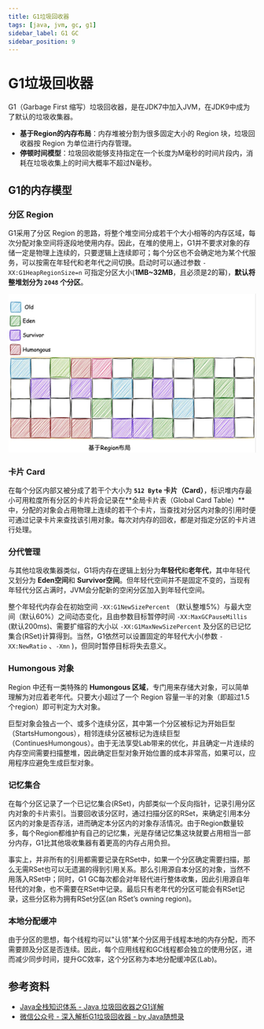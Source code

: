 ```yaml
---
title: G1垃圾回收器
tags: [java, jvm, gc, g1]
sidebar_label: G1 GC
sidebar_position: 9
---
```


# G1垃圾回收器

G1（Garbage First 缩写）垃圾回收器，是在JDK7中加入JVM，在JDK9中成为了默认的垃圾收集器。

* **基于Region的内存布局**：内存堆被分割为很多固定大小的 Region 块，垃圾回收器按 Region 为单位进行内存管理。
* **停顿时间模型**：垃圾回收能够支持指定在一个长度为M毫秒的时间片段内，消耗在垃圾收集上的时间大概率不超过N毫秒。

## G1的内存模型

### 分区 Region

G1采用了分区 Region 的思路，将整个堆空间分成若干个大小相等的内存区域，每次分配对象空间将逐段地使用内存。因此，在堆的使用上，G1并不要求对象的存储一定是物理上连续的，只要逻辑上连续即可；每个分区也不会确定地为某个代服务，可以按需在年轻代和老年代之间切换。启动时可以通过参数 `-XX:G1HeapRegionSize=n` 可指定分区大小(**1MB~32MB**，且必须是2的幂)，**默认将整堆划分为 `2048` 个分区**。

![](../../../static/images/java/jvm/gc_g1_region.webp)

### 卡片 Card

在每个分区内部又被分成了若干个大小为 **`512 Byte` 卡片（Card）**，标识堆内存最小可用粒度所有分区的卡片将会记录在**全局卡片表（Global Card Table）**中，分配的对象会占用物理上连续的若干个卡片，当查找对分区内对象的引用时便可通过记录卡片来查找该引用对象。每次对内存的回收，都是对指定分区的卡片进行处理。

### 分代管理

与其他垃圾收集器类似，G1将内存在逻辑上划分为**年轻代**和**老年代**，其中年轻代又划分为 **Eden空间**和 **Survivor空间**。但年轻代空间并不是固定不变的，当现有年轻代分区占满时，JVM会分配新的空闲分区加入到年轻代空间。

整个年轻代内存会在初始空间 `-XX:G1NewSizePercent` （默认整堆5%）与最大空间（默认60%）之间动态变化，且由参数目标暂停时间 `-XX:MaxGCPauseMillis` (默认200ms)、需要扩缩容的大小以 `-XX:G1MaxNewSizePercent` 及分区的已记忆集合(RSet)计算得到。当然，G1依然可以设置固定的年轻代大小(参数 `-XX:NewRatio` 、`-Xmn` )，但同时暂停目标将失去意义。

### Humongous 对象

Region 中还有一类特殊的 **Humongous 区域**，专门用来存储大对象，可以简单理解为对应着老年代。只要大小超过了一个 Region 容量一半的对象（即超过1.5个region）即可判定为大对象。

巨型对象会独占一个、或多个连续分区，其中第一个分区被标记为开始巨型（StartsHumongous），相邻连续分区被标记为连续巨型（ContinuesHumongous）。由于无法享受Lab带来的优化，并且确定一片连续的内存空间需要扫描整堆，因此确定巨型对象开始位置的成本非常高，如果可以，应用程序应避免生成巨型对象。

### 记忆集合

在每个分区记录了一个已记忆集合(RSet)，内部类似一个反向指针，记录引用分区内对象的卡片索引。当要回收该分区时，通过扫描分区的RSet，来确定引用本分区内的对象是否存活，进而确定本分区内的对象存活情况。由于Region数量较多，每个Region都维护有自己的记忆集，光是存储记忆集这块就要占用相当一部分内存，G1比其他圾收集器有着更高的内存占用负担。

事实上，并非所有的引用都需要记录在RSet中，如果一个分区确定需要扫描，那么无需RSet也可以无遗漏的得到引用关系。那么引用源自本分区的对象，当然不用落入RSet中；同时，G1 GC每次都会对年轻代进行整体收集，因此引用源自年轻代的对象，也不需要在RSet中记录。最后只有老年代的分区可能会有RSet记录，这些分区称为拥有RSet分区(an RSet’s owning region)。

### 本地分配缓冲

由于分区的思想，每个线程均可以"认领"某个分区用于线程本地的内存分配，而不需要顾及分区是否连续。因此，每个应用线程和GC线程都会独立的使用分区，进而减少同步时间，提升GC效率，这个分区称为本地分配缓冲区(Lab)。


## 参考资料

* [Java全栈知识体系 - Java 垃圾回收器之G1详解](https://pdai.tech/md/java/jvm/java-jvm-gc-g1.html)
* [微信公众号 - 深入解析G1垃圾回收器 - by Java随想录](https://mp.weixin.qq.com/s/j6Zit61yEfWSThd3E6DWQQ)